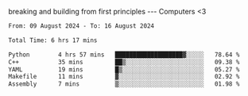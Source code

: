 breaking and building from first principles --- Computers <3

<!--START_SECTION:waka-->

```txt
From: 09 August 2024 - To: 16 August 2024

Total Time: 6 hrs 17 mins

Python        4 hrs 57 mins   ███████████████████▓░░░░░   78.64 %
C++           35 mins         ██▒░░░░░░░░░░░░░░░░░░░░░░   09.38 %
YAML          19 mins         █▒░░░░░░░░░░░░░░░░░░░░░░░   05.27 %
Makefile      11 mins         ▓░░░░░░░░░░░░░░░░░░░░░░░░   02.92 %
Assembly      7 mins          ▒░░░░░░░░░░░░░░░░░░░░░░░░   01.98 %
```

<!--END_SECTION:waka-->
